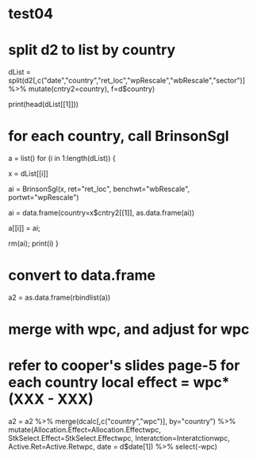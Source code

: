 # test04

# split d2 to list by country
dList = split(d2[,c("date","country","ret_loc","wpRescale","wbRescale","sector")] %>% 
                mutate(cntry2=country), f=d$country)

print(head(dList[[1]]))

# for each country, call BrinsonSgl
a = list()
for (i in 1:length(dList)) {
    
  x  = dList[[i]]

  ai = BrinsonSgl(x, ret="ret_loc", 
                 benchwt="wbRescale", portwt="wpRescale")
  
  ai = data.frame(country=x$cntry2[[1]], as.data.frame(ai))
  
  a[[i]] = ai; 
  
  rm(ai); print(i)
}

# convert to data.frame
a2 = as.data.frame(rbindlist(a))

# merge with wpc, and adjust for wpc
# refer to cooper's slides page-5 for each country local effect = wpc*(XXX - XXX)
a2 = a2 %>% 
  merge(dcalc[,c("country","wpc")], by="country") %>% 
  mutate(Allocation.Effect=Allocation.Effectwpc, 
         StkSelect.Effect=StkSelect.Effectwpc, 
         Interatction=Interatctionwpc, 
         Active.Ret=Active.Retwpc, date = d$date[1]) %>% 
  select(-wpc)
